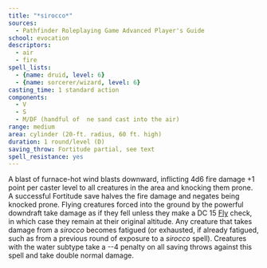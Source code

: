 ```yaml
---
title: "*sirocco*"
sources:
  - Pathfinder Roleplaying Game Advanced Player's Guide
school: evocation
descriptors:
  - air
  - fire
spell_lists:
  - {name: druid, level: 6}
  - {name: sorcerer/wizard, level: 6}
casting_time: 1 standard action
components:
  - V
  - S
  - M/DF (handful of  ne sand cast into the air)
range: medium
area: cylinder (20-ft. radius, 60 ft. high)
duration: 1 round/level (D)
saving_throw: Fortitude partial, see text
spell_resistance: yes
---
```


A blast of furnace-hot wind blasts downward, inflicting 4d6 fire damage +1 point per caster level to all creatures in the area and knocking them prone. A successful Fortitude save halves the fire damage and negates being knocked prone.
Flying creatures forced into the ground by the powerful downdraft take damage as if they fell unless they make a DC 15 [Fly](/skills/fly/) check, in which case they remain at their original altitude. Any creature that takes damage from a *sirocco* becomes fatigued (or exhausted, if already fatigued, such as from a previous round of exposure to a *sirocco* spell). Creatures with the water subtype take a --4 penalty on all saving throws against this spell and take double normal damage.

